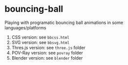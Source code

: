 # bouncing-ball
Playing with programatic bouncing ball animations in some languages/platforms

1. CSS version: see `bbcss.html`
2. SVG version: see `bbsvg.html`
3. Thres.js version: see `three.js` folder
4. POV-Ray version: see `povray` folder
5. Blender version: see `blender` folder


